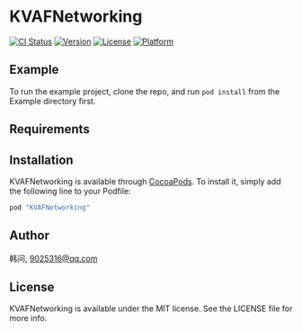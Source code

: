 # KVAFNetworking

[![CI Status](http://img.shields.io/travis/韩问/KVKit.svg?style=flat)](https://travis-ci.org/韩问/KVAFNetworking)
[![Version](https://img.shields.io/cocoapods/v/KVAFNetworking.svg?style=flat)](http://cocoapods.org/pods/KVAFNetworking)
[![License](https://img.shields.io/cocoapods/l/KVAFNetworking.svg?style=flat)](http://cocoapods.org/pods/KVAFNetworking)
[![Platform](https://img.shields.io/cocoapods/p/KVAFNetworking.svg?style=flat)](http://cocoapods.org/pods/KVAFNetworking)

## Example

To run the example project, clone the repo, and run `pod install` from the Example directory first.

## Requirements

## Installation

KVAFNetworking is available through [CocoaPods](http://cocoapods.org). To install
it, simply add the following line to your Podfile:

```ruby
pod "KVAFNetworking"
```

## Author

韩问, 9025316@qq.com

## License

KVAFNetworking is available under the MIT license. See the LICENSE file for more info.
